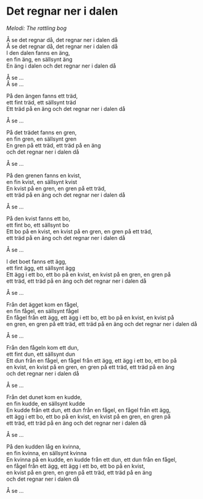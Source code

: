 # Det regnar ner i dalen

_Melodi: The rattling bog_

Å se det regnar då, det regnar ner i dalen då  
Å se det regnar då, det regnar ner i dalen då  
I den dalen fanns en äng,  
en fin äng, en sällsynt äng  
En äng i dalen och det regnar ner i dalen då

Å se ...  
Å se ...

På den ängen fanns ett träd,  
ett fint träd, ett sällsynt träd  
Ett träd på en äng och det regnar ner i dalen då

Å se ...

På det trädet fanns en gren,  
en fin gren, en sällsynt gren  
En gren på ett träd, ett träd på en äng  
och det regnar ner i dalen då

Å se ...

På den grenen fanns en kvist,  
en fin kvist, en sällsynt kvist  
En kvist på en gren, en gren på ett träd,  
ett träd på en äng och det regnar ner i dalen då

Å se ...

På den kvist fanns ett bo,  
ett fint bo, ett sällsynt bo  
Ett bo på en kvist, en kvist på en gren, en gren på ett träd,  
ett träd på en äng och det regnar ner i dalen då

Å se ...

I det boet fanns ett ägg,  
ett fint ägg, ett sällsynt ägg  
Ett ägg i ett bo, ett bo på en kvist, en kvist på en gren, en gren på  
ett träd, ett träd på en äng och det regnar ner i dalen då

Å se ...

Från det ägget kom en fågel,  
en fin fågel, en sällsynt fågel  
En fågel från ett ägg, ett ägg i ett bo, ett bo på en kvist, en kvist på  
en gren, en gren på ett träd, ett träd på en äng och det regnar ner i dalen då

Å se ...

Från den fågeln kom ett dun,  
ett fint dun, ett sällsynt dun  
Ett dun från en fågel, en fågel från ett ägg, ett ägg i ett bo, ett bo på  
en kvist, en kvist på en gren, en gren på ett träd, ett träd på en äng  
och det regnar ner i dalen då

Å se ...

Från det dunet kom en kudde,  
en fin kudde, en sällsynt kudde  
En kudde från ett dun, ett dun från en fågel, en fågel från ett ägg,  
ett ägg i ett bo, ett bo på en kvist, en kvist på en gren, en gren på  
ett träd, ett träd på en äng och det regnar ner i dalen då

Å se ...

På den kudden låg en kvinna,  
en fin kvinna, en sällsynt kvinna  
En kvinna på en kudde, en kudde från ett dun, ett dun från en fågel,  
en fågel från ett ägg, ett ägg i ett bo, ett bo på en kvist,  
en kvist på en gren, en gren på ett träd, ett träd på en äng  
och det regnar ner i dalen då

Å se ...
